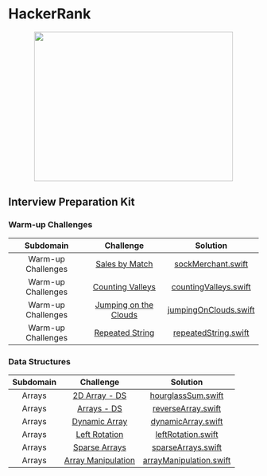 # HackerRank

<a href="https://www.hackerrank.com/kawtharmujahed?hr_r=1">
<p align="center">
<img src="https://user-images.githubusercontent.com/29129003/96599001-206aed80-12f8-11eb-9cbf-9ab1eca1f8f5.png" width="400" height="300" url="https://www.hackerrank.com/kawtharmujahed?hr_r=1">
</p>
</a>


## Interview Preparation Kit

### Warm-up Challenges

| Subdomain       | Challenge        |  Solution |
| :-------------: |:--------------:   | :-------:|
| Warm-up Challenges |[Sales by Match](https://www.hackerrank.com/challenges/sock-merchant)|[sockMerchant.swift](https://github.com/kaltamimi/HackerRank-Swift/blob/main/interview%20preparation%20kit/WarmUp/sockMerchant.swift)|
| Warm-up Challenges |[Counting Valleys](https://www.hackerrank.com/challenges/counting-valleys)|[countingValleys.swift](https://github.com/kaltamimi/HackerRank-Swift/blob/main/interview%20preparation%20kit/WarmUp/countingValleys.swift)|
| Warm-up Challenges |[Jumping on the Clouds](https://www.hackerrank.com/challenges/jumping-on-the-clouds)|[jumpingOnClouds.swift](https://github.com/kaltamimi/HackerRank-Swift/blob/main/interview%20preparation%20kit/WarmUp/jumpingOnClouds.swift)|
| Warm-up Challenges |[Repeated String](https://www.hackerrank.com/challenges/repeated-string)|[repeatedString.swift](https://github.com/kaltamimi/HackerRank-Swift/blob/main/interview%20preparation%20kit/WarmUp/repeatedString.swift)|



### Data Structures
| Subdomain       | Challenge        |  Solution |
| :-------------: |:--------------:   | :-------:|
| Arrays |[2D Array - DS](https://www.hackerrank.com/challenges/2d-array)|[hourglassSum.swift](https://github.com/kaltamimi/HackerRank-Swift/blob/main/DataStructures/Arrays/hourglassSum.swift)|
| Arrays |[Arrays - DS](https://www.hackerrank.com/challenges/arrays-ds)|[reverseArray.swift](https://github.com/kaltamimi/HackerRank-Swift/blob/main/DataStructures/Arrays/reverseArray.swift)|
| Arrays |[Dynamic Array](https://www.hackerrank.com/challenges/dynamic-array)|[dynamicArray.swift](https://github.com/kaltamimi/HackerRank-Swift/blob/main/DataStructures/Arrays/DynamicArray.swift)|
| Arrays |[Left Rotation](https://www.hackerrank.com/challenges/array-left-rotation)|[leftRotation.swift](https://github.com/kaltamimi/HackerRank-Swift/blob/main/DataStructures/Arrays/leftRotation.swift)|
| Arrays |[Sparse Arrays](https://www.hackerrank.com/challenges/sparse-arrays)|[sparseArrays.swift](https://github.com/kaltamimi/HackerRank-Swift/blob/main/DataStructures/Arrays/sparseArrays.swift)|
| Arrays |[Array Manipulation](https://www.hackerrank.com/challenges/crush)|[arrayManipulation.swift](https://github.com/kaltamimi/HackerRank-Swift/blob/main/DataStructures/Arrays/arrayManipulation.swift)|
